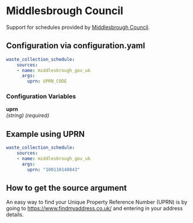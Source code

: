 #  Middlesbrough Council

Support for schedules provided by [Middlesbrough Council](https://www.middlesbrough.gov.uk/bin-collection-dates).

## Configuration via configuration.yaml

```yaml
waste_collection_schedule:
    sources:
    - name: middlesbrough_gov_uk
      args:
        uprn: UPRN_CODE
```

### Configuration Variables

**uprn**  
*(string) (required)*

## Example using UPRN

```yaml
waste_collection_schedule:
    sources:
    - name: middlesbrough_gov_uk
      args:
        uprn: "100110140843"
```

## How to get the source argument

An easy way to find your Unique Property Reference Number (UPRN) is by going to https://www.findmyaddress.co.uk/ and entering in your address details.
